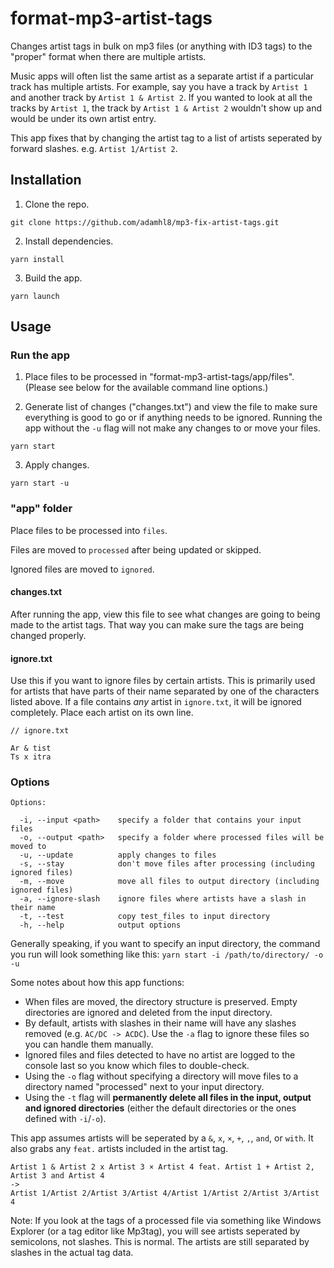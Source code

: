 # format-mp3-artist-tags

Changes artist tags in bulk on mp3 files (or anything with ID3 tags) to the "proper" format when there are multiple artists.

Music apps will often list the same artist as a separate artist if a particular track has multiple artists. For example, say you have a track by `Artist 1` and another track by `Artist 1 & Artist 2`. If you wanted to look at all the tracks by `Artist 1`, the track by `Artist 1 & Artist 2` wouldn't show up and would be under its own artist entry.

This app fixes that by changing the artist tag to a list of artists seperated by forward slashes. e.g. `Artist 1/Artist 2`.

## Installation

1. Clone the repo.

```
git clone https://github.com/adamhl8/mp3-fix-artist-tags.git
```

2. Install dependencies.

```
yarn install
```

3. Build the app.

```
yarn launch
```

## Usage

### Run the app

1. Place files to be processed in "format-mp3-artist-tags/app/files". (Please see below for the available command line options.)

2. Generate list of changes ("changes.txt") and view the file to make sure everything is good to go or if anything needs to be ignored. Running the app without the `-u` flag will not make any changes to or move your files.

```
yarn start
```

3. Apply changes.

```
yarn start -u
```

### "app" folder

Place files to be processed into `files`.

Files are moved to `processed` after being updated or skipped.

Ignored files are moved to `ignored`.

#### changes.txt

After running the app, view this file to see what changes are going to being made to the artist tags. That way you can make sure the tags are being changed properly.

#### ignore.txt

Use this if you want to ignore files by certain artists. This is primarily used for artists that have parts of their name separated by one of the characters listed above. If a file contains _any_ artist in `ignore.txt`, it will be ignored completely. Place each artist on its own line.

```
// ignore.txt

Ar & tist
Ts x itra
```

### Options

```
Options:

  -i, --input <path>    specify a folder that contains your input files
  -o, --output <path>   specify a folder where processed files will be moved to
  -u, --update          apply changes to files
  -s, --stay            don't move files after processing (including ignored files)
  -m, --move            move all files to output directory (including ignored files)
  -a, --ignore-slash    ignore files where artists have a slash in their name
  -t, --test            copy test_files to input directory
  -h, --help            output options
```

Generally speaking, if you want to specify an input directory, the command you run will look something like this:
`yarn start -i /path/to/directory/ -o -u`

Some notes about how this app functions:

- When files are moved, the directory structure is preserved. Empty directories are ignored and deleted from the input directory.
- By default, artists with slashes in their name will have any slashes removed (e.g. `AC/DC -> ACDC`). Use the `-a` flag to ignore these files so you can handle them manually.
- Ignored files and files detected to have no artist are logged to the console last so you know which files to double-check.
- Using the `-o` flag without specifying a directory will move files to a directory named "processed" next to your input directory.
- Using the `-t` flag will **permanently delete all files in the input, output and ignored directories** (either the default directories or the ones defined with `-i`/`-o`).

This app assumes artists will be seperated by a `&`, `x`, `×`, `+`, `,`, `and`, or `with`. It also grabs any `feat.` artists included in the artist tag.

```
Artist 1 & Artist 2 x Artist 3 × Artist 4 feat. Artist 1 + Artist 2, Artist 3 and Artist 4
->
Artist 1/Artist 2/Artist 3/Artist 4/Artist 1/Artist 2/Artist 3/Artist 4
```

Note: If you look at the tags of a processed file via something like Windows Explorer (or a tag editor like Mp3tag), you will see artists seperated by semicolons, not slashes. This is normal. The artists are still separated by slashes in the actual tag data.

